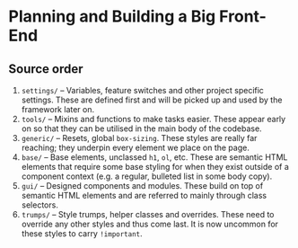 # Planning and Building a Big Front-End

## Source order

1. `settings/` – Variables, feature switches and other project specific
   settings. These are defined first and will be picked up and used by the
  framework later on.
2. `tools/` – Mixins and functions to make tasks easier. These appear early
   on so that they can be utilised in the main body of the codebase.
3. `generic/` – Resets, global `box-sizing`. These styles are really far
   reaching; they underpin every element we place on the page.
4. `base/` – Base elements, unclassed `h1`, `ol`, etc. These are semantic
   HTML elements that require some base styling for when they exist outside of
   a component context (e.g. a regular, bulleted list in some body copy).
5. `gui/` – Designed components and modules. These build on top of semantic
   HTML elements and are referred to mainly through class selectors.
6. `trumps/` – Style trumps, helper classes and overrides. These need to
   override any other styles and thus come last. It is now uncommon for these
   styles to carry `!important`.

